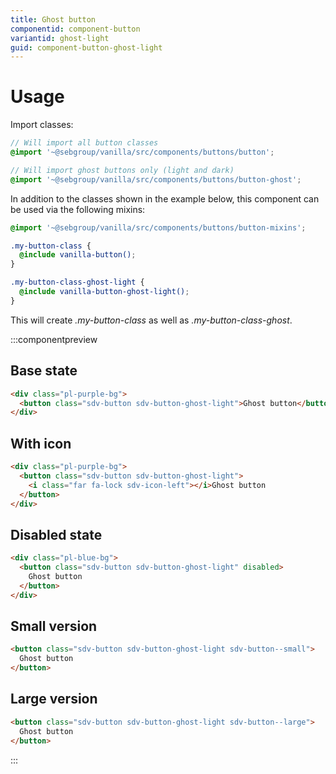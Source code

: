 ```yaml
---
title: Ghost button
componentid: component-button
variantid: ghost-light
guid: component-button-ghost-light
---
```


# Usage

Import classes:

```scss
// Will import all button classes
@import '~@sebgroup/vanilla/src/components/buttons/button';

// Will import ghost buttons only (light and dark)
@import '~@sebgroup/vanilla/src/components/buttons/button-ghost';
```

In addition to the classes shown in the example below, this component can be used via the following mixins:

```scss
@import '~@sebgroup/vanilla/src/components/buttons/button-mixins';

.my-button-class {
  @include vanilla-button();
}

.my-button-class-ghost-light {
  @include vanilla-button-ghost-light();
}
```

This will create <i>.my-button-class</i> as well as <i>.my-button-class-ghost</i>.

:::componentpreview

## Base state

```html
<div class="pl-purple-bg">
  <button class="sdv-button sdv-button-ghost-light">Ghost button</button>
</div>
```

## With icon

```html
<div class="pl-purple-bg">
  <button class="sdv-button sdv-button-ghost-light">
    <i class="far fa-lock sdv-icon-left"></i>Ghost button
  </button>
</div>
```

## Disabled state

```html
<div class="pl-blue-bg">
  <button class="sdv-button sdv-button-ghost-light" disabled>
    Ghost button
  </button>
</div>
```

## Small version

```html
<button class="sdv-button sdv-button-ghost-light sdv-button--small">
  Ghost button
</button>
```

## Large version

```html
<button class="sdv-button sdv-button-ghost-light sdv-button--large">
  Ghost button
</button>
```

:::
